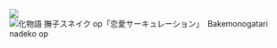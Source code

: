 ![](https://media.giphy.com/media/t0bSJQ3Qoc9ag/giphy.gif)
![化物語 撫子スネイク op「恋愛サーキュレーション」　Bakemonogatari nadeko op](https://i.makeagif.com/media/9-03-2015/QAH8PT.gif)
